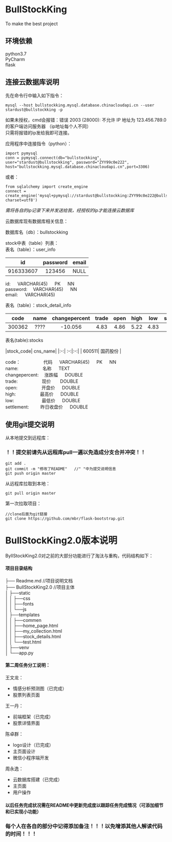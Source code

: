 # BullStockKing
To make the best project
## 环境依赖<br>
python3.7<br>
PyCharm<br>
flask<br>

## 连接云数据库说明   
先在命令行中输入如下指令：  
```
mysql --host bullstockking.mysql.database.chinacloudapi.cn --user stardust@bullstockking -p
```  
如果未授权，cmd会报错：错误 2003 (28000): 不允许 IP 地址为 123.456.789.0 的客户端访问服务器 （ip地址每个人不同）  
只需将报错的ip发给我即可连接。  
  
  
应用程序中连接指令（python）：  
```
import pymysql
conn = pymysql.connect(db="bullstockking", user="stardust@bullstockking", password="ZYY99c0e222", host="bullstockking.mysql.database.chinacloudapi.cn",port=3306)
``` 
或者：
```
from sqlalchemy import create_engine  
connect = create_engine('mysql+pymysql://stardust@bullstockking:ZYY99c0e222@bullstockking.mysql.database.chinacloudapi.cn:3306/bullstockking?charset=utf8')  
```
 *需将各自的ip记录下来并发送给我，经授权的ip才能连接云数据库*   
   
 云数据库现有数据库相关信息： 
   
数据库名（db）：bullstockking    
  
stock中表（table）列表：  
表名（table）：user_info 

|id | password|  email|  
|:-:|:-:| :-:|    
|916333607|123456 | NULL |  
  
id: &emsp;  VARCHAR(45) &emsp; PK &emsp; NN  
password:&emsp;  VARCHAR(45) &emsp; NN  
email: &emsp;  VARCHAR(45)   

表名（table）：stock_detail_info

|code|name |changepercent|trade|open|high|low | settlement |   
|:-:| :-:|:---: |:-:|:-:|:-:|:-:|:-:|    
|300362|????|-10.056|4.83|4.86|5.22 |4.83 | 5.37| 

表名(table):stocks

|stock_code| cns_name|
|:-:| :-:|:-:|
| 600511| 国药股份 |


code：&emsp; &emsp;  &emsp; &emsp; 代码  &emsp;  VARCHAR(45) &emsp; PK &emsp; NN  
name: &emsp; &emsp;  &emsp; &emsp; 名称   &emsp; TEXT  
changepercent:&emsp; 涨跌幅 &emsp; DOUBLE  
trade: &emsp; &emsp;  &emsp; &emsp; 现价 &emsp; &ensp;DOUBLE  
open: &emsp;  &emsp;  &emsp; &emsp; 开盘价 &emsp; DOUBLE  
high:  &emsp; &emsp; &emsp;  &emsp; 最高价 &emsp; DOUBLE  
low:   &emsp; &emsp;  &emsp; &emsp; &ensp; 最低价 &emsp; DOUBLE  
settlement:&emsp; &emsp;  昨日收盘价 &emsp; DOUBLE  

## 使用git提交说明  
从本地提交到远程库：
### ！！提交前请先从远程库pull一遍以免造成分支合并冲突！！
```
git add .   
git commit -m "修改了README"   //" "中为提交说明信息  
git push origin master  
```
从远程库拉取到本地：
```
git pull origin master
```
第一次拉取项目：
```
//clone后面为git链接
git clone https://github.com/mbr/flask-bootstrap.git
```

# BullStockKing2.0版本说明  
ByllStockKing2.0对之前的大部分功能进行了淘汰与重构，代码结构如下：  
#### 项目目录结构  
├── Readme.md                  //项目说明文档    
├── BullStockKing2.0           //项目主体    
│   ├──static  
│   │  ├──css  
│   │  ├──fonts    
│   │  └──js  
│   ├──templates   
│   │  ├──commen    
│   │  ├──home_page.html  
│   │  ├──my_collection.html  
│   │  ├──stock_details.html  
│   │  └──test.html  
│   ├──venv  
│   └──app.py  
  
#### 第二周任务分工说明：  
  
  
王文龙：  
* 情感分析预测图（已完成）  
* 股票列表页面  

王一丹：  
* 前端框架（已完成）  
* 股票详情界面  

陈卓群：  
* logo设计（已完成）  
* 主页面设计  
* 微信小程序端开发  

周永逸：  
* 云数据库搭建（已完成）  
* 主页面  
* 用户操作  
#### 以后任务完成状况需在README中更新完成度以跟踪任务完成情况（可添加细节和已实现小功能）
### 每个人在各自的部分中记得添加备注！！！以免增添其他人解读代码的时间！！！
